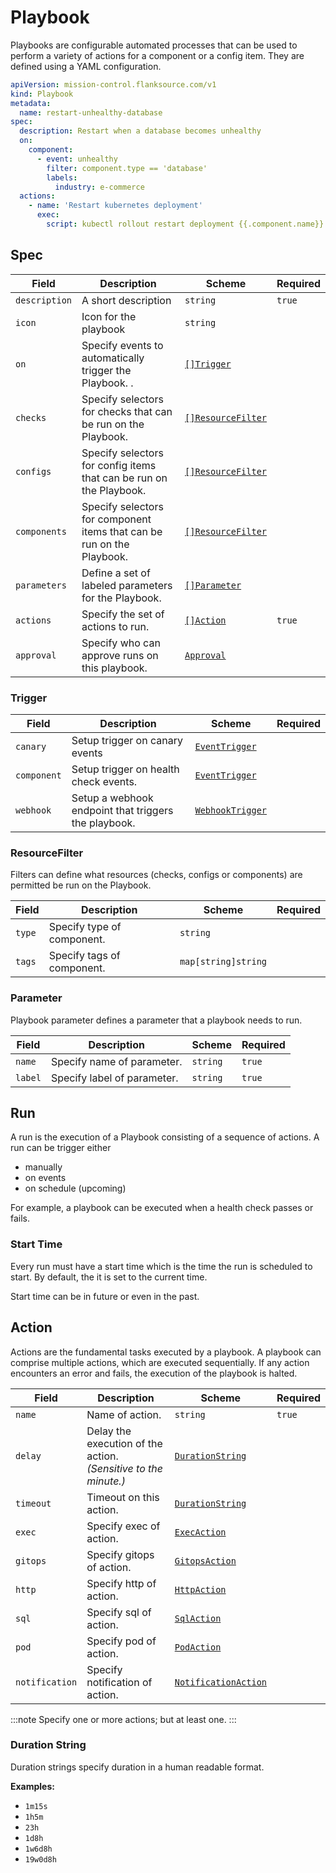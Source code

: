# Playbook

Playbooks are configurable automated processes that can be used to perform a variety of actions for a component or a config item.
They are defined using a YAML configuration.

```yaml title="restart-unhealthy-database.yaml"
apiVersion: mission-control.flanksource.com/v1
kind: Playbook
metadata:
  name: restart-unhealthy-database
spec:
  description: Restart when a database becomes unhealthy
  on:
    component:
      - event: unhealthy
        filter: component.type == 'database'
        labels:
          industry: e-commerce
  actions:
    - name: 'Restart kubernetes deployment'
      exec:
        script: kubectl rollout restart deployment {{.component.name}}
```

## Spec

| Field         | Description                                                            | Scheme                                | Required |
| ------------- | ---------------------------------------------------------------------- | ------------------------------------- | -------- |
| `description` | A short description                                                    | `string`                              | `true`   |
| `icon`        | Icon for the playbook                                                  | `string`                              |          |
| `on`          | Specify events to automatically trigger the Playbook. .                | [`[]Trigger`](#trigger)               |          |
| `checks`      | Specify selectors for checks that can be run on the Playbook.          | [`[]ResourceFilter`](#resourcefilter) |          |
| `configs`     | Specify selectors for config items that can be run on the Playbook.    | [`[]ResourceFilter`](#resourcefilter) |          |
| `components`  | Specify selectors for component items that can be run on the Playbook. | [`[]ResourceFilter`](#resourcefilter) |          |
| `parameters`  | Define a set of labeled parameters for the Playbook.                   | [`[]Parameter`](#parameter)            |          |
| `actions`     | Specify the set of actions to run.                                     | [`[]Action`](#action)                 | `true`   |
| `approval`    | Specify who can approve runs on this playbook.                         | [`Approval`](./approval#approval)     |          |

### Trigger

| Field       | Description                                          | Scheme                                          | Required |
| ----------- | ---------------------------------------------------- | ----------------------------------------------- | -------- |
| `canary`    | Setup trigger on canary events                       | [`EventTrigger`](../concepts/events#event-spec) |          |
| `component` | Setup trigger on health check events.                | [`EventTrigger`](../concepts/events#event-spec) |          |
| `webhook`   | Setup a webhook endpoint that triggers the playbook. | [`WebhookTrigger`](../concepts/webhook#spec)    |          |

### ResourceFilter

Filters can define what resources (checks, configs or components) are permitted be run on the Playbook.

| Field  | Description                | Scheme              | Required |
| ------ | -------------------------- | ------------------- | -------- |
| `type` | Specify type of component. | `string`            |          |
| `tags` | Specify tags of component. | `map[string]string` |          |

### Parameter

Playbook parameter defines a parameter that a playbook needs to run.

| Field   | Description                 | Scheme   | Required |
| ------- | --------------------------- | -------- | -------- |
| `name`  | Specify name of parameter.  | `string` | `true`   |
| `label` | Specify label of parameter. | `string` | `true`   |

## Run

A run is the execution of a Playbook consisting of a sequence of actions. A run can be trigger either

- manually
- on events
- on schedule (upcoming)

For example, a playbook can be executed when a health check passes or fails.

### Start Time

Every run must have a start time which is the time the run is scheduled to start. By default, the it is set to the current time.

Start time can be in future or even in the past.

## Action

Actions are the fundamental tasks executed by a playbook. A playbook can comprise multiple actions, which are executed sequentially. If any action encounters an error and fails, the execution of the playbook is halted.

| Field          | Description                                                     | Scheme                                             | Required |
| -------------- | --------------------------------------------------------------- | -------------------------------------------------- | -------- |
| `name`         | Name of action.                                                 | `string`                                           | `true`   |
| `delay`        | Delay the execution of the action. _(Sensitive to the minute.)_ | [`DurationString`](#duration-string)               |          |
| `timeout`      | Timeout on this action.                                         | [`DurationString`](#duration-string)               |          |
| `exec`         | Specify exec of action.                                         | [`ExecAction`](../actions/exec.md)                 |          |
| `gitops`       | Specify gitops of action.                                       | [`GitopsAction`](../actions/gitops.md)             |          |
| `http`         | Specify http of action.                                         | [`HttpAction`](../actions/http.md)                 |          |
| `sql`          | Specify sql of action.                                          | [`SqlAction`](../actions/sql.md)                   |          |
| `pod`          | Specify pod of action.                                          | [`PodAction`](../actions/pod.md)                   |          |
| `notification` | Specify notification of action.                                 | [`NotificationAction`](../actions/notification.md) |          |

:::note
Specify one or more actions; but at least one.
:::

### Duration String

Duration strings specify duration in a human readable format.

**Examples:**

- `1m15s`
- `1h5m`
- `23h`
- `1d8h`
- `1w6d8h`
- `19w0d8h`
